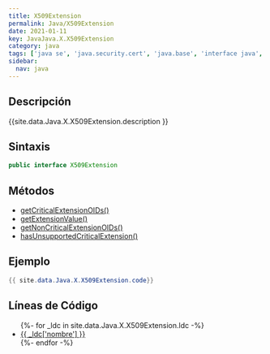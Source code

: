 ```yaml
---
title: X509Extension
permalink: Java/X509Extension
date: 2021-01-11
key: JavaJava.X.X509Extension
category: java
tags: ['java se', 'java.security.cert', 'java.base', 'interface java', 'Java 1.2']
sidebar: 
  nav: java
---
```


## Descripción
{{site.data.Java.X.X509Extension.description }}

## Sintaxis
~~~java
public interface X509Extension
~~~

## Métodos
* [getCriticalExtensionOIDs()](/Java/X509Extension/getCriticalExtensionOIDs)
* [getExtensionValue()](/Java/X509Extension/getExtensionValue)
* [getNonCriticalExtensionOIDs()](/Java/X509Extension/getNonCriticalExtensionOIDs)
* [hasUnsupportedCriticalExtension()](/Java/X509Extension/hasUnsupportedCriticalExtension)

## Ejemplo
~~~java
{{ site.data.Java.X.X509Extension.code}}
~~~

## Líneas de Código
<ul>
{%- for _ldc in site.data.Java.X.X509Extension.ldc -%}
   <li>
       <a href="{{_ldc['url'] }}">{{ _ldc['nombre'] }}</a>
   </li>
{%- endfor -%}
</ul>
